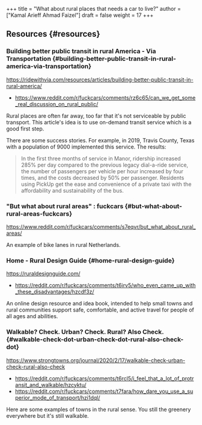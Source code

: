 +++
title = "What about rural places that needs a car to live?"
author = ["Kamal Arieff Ahmad Faizel"]
draft = false
weight = 17
+++

## Resources {#resources}


### Building better public transit in rural America - Via Transportation {#building-better-public-transit-in-rural-america-via-transportation}

<https://ridewithvia.com/resources/articles/building-better-public-transit-in-rural-america/>

-   <https://www.reddit.com/r/fuckcars/comments/rz6c65/can_we_get_some_real_discussion_on_rural_public/>

Rural places are often far away, too far that it's not serviceable by public transport. This article's idea is to use on-demand transit service which is a good first step.

There are some success stories. For example, in 2019, Travis County, Texas with a population of 9000 implemented this service. The results:

> In the first three months of service in Manor, ridership increased 285% per day compared to the previous legacy dial-a-ride service, the number of passengers per vehicle per hour increased by four times, and the costs decreased by 50% per passenger. Residents using PickUp get the ease and convenience of a private taxi with the affordability and sustainability of the bus.


### "But what about rural areas" : fuckcars {#but-what-about-rural-areas-fuckcars}

<https://www.reddit.com/r/fuckcars/comments/s7eqvr/but_what_about_rural_areas/>

An example of bike lanes in rural Netherlands.


### Home - Rural Design Guide {#home-rural-design-guide}

<https://ruraldesignguide.com/>

-   <https://reddit.com/r/fuckcars/comments/t6irv5/who_even_came_up_with_these_disadvantages/hzcdf3z/>

An online design resource and idea book, intended to help small towns and rural communities support safe, comfortable, and active travel for people of all ages and abilities.


### Walkable? Check. Urban? Check. Rural? Also Check. {#walkable-check-dot-urban-check-dot-rural-also-check-dot}

<https://www.strongtowns.org/journal/2020/2/17/walkable-check-urban-check-rural-also-check>

-   <https://reddit.com/r/fuckcars/comments/t6rcl5/i_feel_that_a_lot_of_protransit_and_walkable/hzcyktu/>
-   <https://reddit.com/r/fuckcars/comments/t7fara/how_dare_you_use_a_superior_mode_of_transport/hzi1dql/>

Here are some examples of towns in the rural sense. You still the greenery everywhere but it's still walkable.
